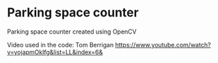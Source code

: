 # Parking space counter
Parking space counter created using OpenCV


Video used in the code:
Tom Berrigan
https://www.youtube.com/watch?v=yojapmOkIfg&list=LL&index=6&
